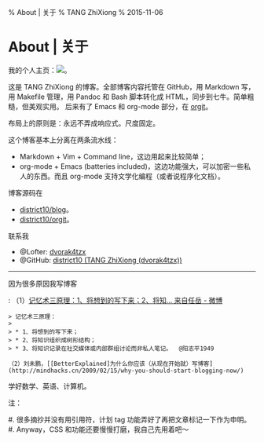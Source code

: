 % About | 关于
% TANG ZhiXiong
% 2015-11-06

About | 关于
============

我的个人主页：[![](tangzhixiong.svg)](http://tangzhixiong.com)。

这是 TANG ZhiXiong 的博客。全部博客内容托管在 GitHub，用 Markdown 写，用 Makefile 管理，用 Pandoc 和 Bash 脚本转化成 HTML，同步到七牛。简单粗糙，但美观实用。
后来有了 Emacs 和 org-mode 部分，在 [orgit](orgit/)。

布局上的原则是：永远不弄成响应式。尺度固定。

这个博客基本上分离在两条流水线：

- Markdown + Vim + Command line，这边用起来比较简单；
- org-mode + Emacs (batteries included)，这边功能强大，可以加密一些私人的东西。而且 org-mode 支持文学化编程（或者说程序化文档）。

博客源码在

- [district10/blog](https://github.com/district10/blog)。
- [district10/orgit](https://github.com/district10/orgit)。

联系我

- @Lofter: [dvorak4tzx](http://dvorak4tzx.lofter.com/)
- @GitHub: [district10 (TANG ZhiXiong (dvorak4tzx))](https://github.com/district10)

---

因为很多原因我写博客

:   （1）[记忆术三原理：1、将想到的写下来；2、将知... 来自任岳 - 微博](http://weibo.com/1664910444/Biy24h2m9?type=comment)

    > 记忆术三原理：
    >
    > * 1、将想到的写下来；
    > * 2、将知识组织成树形结构；
    > * 3、将知识记录在社交媒体或内部群组讨论而非私人笔记。  @阳志平1949

    （2）刘未鹏，[[BetterExplained]为什么你应该（从现在开始就）写博客](http://mindhacks.cn/2009/02/15/why-you-should-start-blogging-now/)


<!--

![Mathematics is the only truly universal language.](http://gnat.qiniudn.com/jodie-foster-math.png)

![Octocat: Adventure Cat](http://gnat-tang-shared-image.qiniudn.com/octocat/adventure-cat.png)

![Kimonotocat](http://gnat-tang-shared-image.qiniudn.com/octocat/kimonotocat.png)

-->

学好数学、英语、计算机。

注：

#. 很多摘抄并没有用引用符，计划 tag 功能弄好了再把文章标记一下作为申明。
#. Anyway，CSS 和功能还要慢慢打磨，我自己先用着吧～
<!--
#. 还没有在豆瓣、微博、简书推广这个博客生成器，而且搜索引擎现在不爬七牛 CDN（robots 成功了但是爬虫都不来！），人太少了。
#. 多说和站长工具实在太拖慢速度了！抛弃！
-->

<!--
唯一需要解释的是，彪悍的人生不需要解释。懒得理你。
比如我不会再去解释为什么“我喜欢 Izumi Sakai，我喜欢日本文化，但是我并不喜欢萌妹子”。
You nasty buster.
-->
